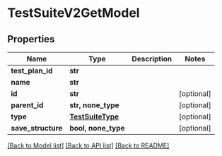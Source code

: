 # TestSuiteV2GetModel


## Properties
Name | Type | Description | Notes
------------ | ------------- | ------------- | -------------
**test_plan_id** | **str** |  | 
**name** | **str** |  | 
**id** | **str** |  | [optional] 
**parent_id** | **str, none_type** |  | [optional] 
**type** | [**TestSuiteType**](TestSuiteType.md) |  | [optional] 
**save_structure** | **bool, none_type** |  | [optional] 

[[Back to Model list]](../README.md#documentation-for-models) [[Back to API list]](../README.md#documentation-for-api-endpoints) [[Back to README]](../README.md)


